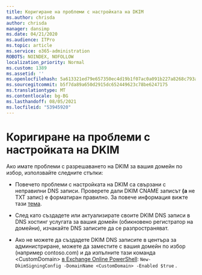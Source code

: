 ```yaml
---
title: Коригиране на проблеми с настройката на DKIM
ms.author: chrisda
author: chrisda
manager: dansimp
ms.date: 04/21/2020
ms.audience: ITPro
ms.topic: article
ms.service: o365-administration
ROBOTS: NOINDEX, NOFOLLOW
localization_priority: Normal
ms.custom: 1389
ms.assetid: ''
ms.openlocfilehash: 5a613321ed79e657350ec4d19b1f07ac0a091b227a8268c793a10edd9990d41f
ms.sourcegitcommit: b5f7da89a650d2915dc652449623c78be6247175
ms.translationtype: MT
ms.contentlocale: bg-BG
ms.lasthandoff: 08/05/2021
ms.locfileid: "53945920"
---
```

# <a name="fix-dkim-setup-issues"></a>Коригиране на проблеми с настройката на DKIM

Ако имате проблеми с разрешаването на DKIM за вашия домейн по избор, използвайте следните стъпки:

- Повечето проблеми с настройката на DKIM са свързани с неправилни DNS записи. Проверете дали DKIM CNAME записът **(а** не TXT запис) е форматиран правилно. За повече информация вижте тази [тема](https://docs.microsoft.com/microsoft-365/security/office-365-security/use-dkim-to-validate-outbound-email#steps-you-need-to-do-to-manually-set-up-dkim).

- След като създадете или актуализирате своите DKIM DNS записи в DNS хостинг услугата за вашия домейн (обикновено регистратор на домейни), изчакайте DNS записите да се разпространяват.

- Ако не можете да създадете DKIM DNS записите в центъра за администриране, можете да заместите с вашия домейн по избор (например contoso.com) и да изпълните тази команда \<CustomDomain\> [в Exchange Online PowerShell](https://docs.microsoft.com/powershell/exchange/exchange-online/connect-to-exchange-online-powershell/connect-to-exchange-online-powershell): `New-DkimSigningConfig -DomainName <CustomDomain> -Enabled $true` .

